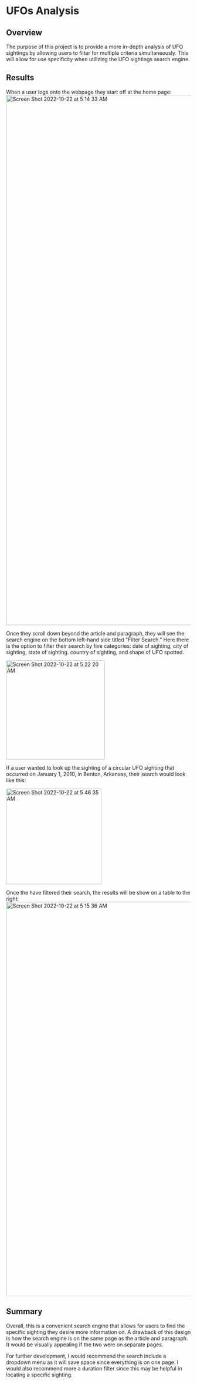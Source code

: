 # UFOs Analysis

## Overview
The purpose of this project is to provide a more in-depth analysis of UFO sightings by allowing users to filter for multiple criteria simultaneously. This will allow for use specificity when utilizing the UFO sightings search engine.

## Results
When a user logs onto the webpage they start off at the home page:
<img width="1440" alt="Screen Shot 2022-10-22 at 5 14 33 AM" src="https://user-images.githubusercontent.com/107032720/197334850-09bf6532-0300-4f1c-b5e3-c6184d92ab7a.png">

Once they scroll down beyond the article and paragraph, they will see the search engine on the bottom left-hand side titled "Filter Search." Here there is the option to filter their search by five categories: date of sighting, city of sighting, state of sighting. country of sighting, and shape of UFO spotted.

<img width="269" alt="Screen Shot 2022-10-22 at 5 22 20 AM" src="https://user-images.githubusercontent.com/107032720/197334852-c2beb41d-adf3-4d2d-9271-2907af32b98f.png">

If a user wanted to look up the sighting of a circular UFO sighting that occurred on January 1, 2010, in Benton, Arkansas, their search would look like this:

<img width="260" alt="Screen Shot 2022-10-22 at 5 46 35 AM" src="https://user-images.githubusercontent.com/107032720/197335039-6749398b-1120-423d-9d20-adc337245152.png">

Once the have filtered their search, the results will be show on a table to the right:
<img width="1071" alt="Screen Shot 2022-10-22 at 5 15 36 AM" src="https://user-images.githubusercontent.com/107032720/197334854-dc66d280-093a-4e77-9cab-ea7a3bc5eeee.png">


## Summary
Overall, this is a convenient search engine that allows for users to find the specific sighting they desire more information on. A drawback of this design is how the search engine is on the same page as the article and paragraph. It would be visually appealing if the two were on separate pages.

For further development, I would recommend the search include a dropdown menu as it will save space since everything is on one page. I would also recommend more a duration filter since this may be helpful in locating a specific sighting.
